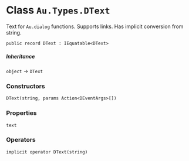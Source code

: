 # Class `Au.Types.DText`

Text for `Au.dialog` functions. Supports links. Has implicit conversion from string.

```
public record DText : IEquatable<DText>
```

##### Inheritance

`object` → `DText`

### Constructors

`DText(string, params Action<DEventArgs>[])`

### Properties

`text`

### Operators

`implicit operator DText(string)`